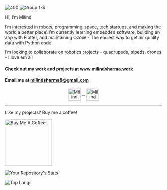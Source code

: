 ![400](https://user-images.githubusercontent.com/68847270/159566400-d41a83ae-be7f-49a4-8cab-e21287be0ebf.gif)
![Group 1-3](https://user-images.githubusercontent.com/68847270/159576309-04e1776c-f7a6-407e-b70b-2061266619dd.svg)




Hi, I’m Milind

I’m interested in robots, programming, space, tech startups, and making the world a better place! I’m currently learning embedded software, building an app with Flutter, and maintaining Ozone - The easiest way to get air quality data with Python code.

I’m looking to collaborate on robotics projects - quadrupeds, bipeds, drones - I love em all

#### Check out my work and projects at www.milindsharma.work   

#### Email me at milindsharma8@gmail.com



<div
     align=center
<a href="https://twitter.com/milindS_">
  <img align=center alt="Milind Sharma | Twitter" width="40px" src="https://raw.githubusercontent.com/peterthehan/peterthehan/master/assets/twitter.svg" />
</a>
...
<a href="https://www.linkedin.com/in/milindsharma8/">
  <img align=center alt="Milind Sharma | LinkedIn" width="40px" src="https://raw.githubusercontent.com/peterthehan/peterthehan/master/assets/linkedin.svg" />
</a>
</div>

---

Like my projects? Buy me a coffee!

<a href="https://www.buymeacoffee.com/MilindSharma" target="_blank"><img src="https://cdn.buymeacoffee.com/buttons/v2/default-red.png" alt="Buy Me A Coffee" width="150" ></a>



![Your Repository's Stats](https://github-readme-stats.vercel.app/api?username=Milind220&show_icons=true)

![Top Langs](https://github-readme-stats.vercel.app/api/top-langs/?username=Milind220&exclude_repo=HK-air-quality-analysis)
